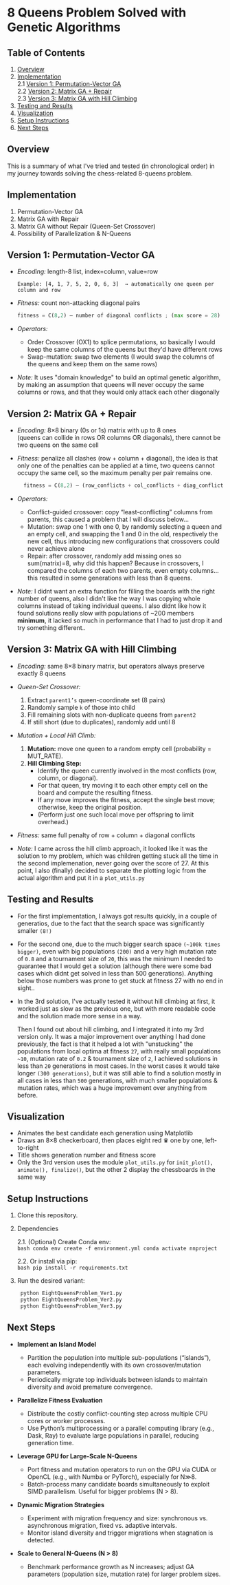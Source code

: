 # 8 Queens Problem Solved with Genetic Algorithms

## Table of Contents

1. [Overview](#overview)  
2. [Implementation](#implementation)  
   2.1 [Version 1: Permutation-Vector GA](#version-1-permutation-vector-ga)  
   2.2 [Version 2: Matrix GA + Repair](#version-2-matrix-ga--repair)  
   2.3 [Version 3: Matrix GA with Hill Climbing](#version-3-matrix-ga-with-hill-climbing)  
3. [Testing and Results](#testing-and-results)  
4. [Visualization](#visualization)  
5. [Setup Instructions](#setup-instructions)  
6. [Next Steps](#next-steps)  

## Overview

This is a summary of what I've tried and tested (in chronological order) in my journey towards solving the chess-related 8-queens problem.

## Implementation

1. Permutation-Vector GA
2. Matrix GA with Repair
3. Matrix GA without Repair (Queen-Set Crossover)
4. Possibility of Parallelization & N-Queens

## Version 1: Permutation-Vector GA
- *Encoding:* length-8 list, index=column, value=row  
  ```
  Example: [4, 1, 7, 5, 2, 0, 6, 3]  → automatically one queen per column and row
  ```

- *Fitness:* count non-attacking diagonal pairs  
  ```python
  fitness = C(8,2) – number of diagonal conflicts ; (max score = 28)
  ```  
  

- *Operators:*
  - Order Crossover (OX1) to splice permutations, so basically I would keep the same columns of the queens but they'd have different rows
  -  Swap-mutation: swap two elements (I would swap the columns of the queens and keep them on the same rows)


- *Note:* It uses "domain knowledge" to build an optimal genetic algorithm, by making an assumption that queens will never occupy the same columns or rows,
and that they would only attack each other diagonally

## Version 2: Matrix GA + Repair
- *Encoding:* 8×8 binary (0s or 1s) matrix with up to 8 ones  
  (queens can collide in rows OR columns OR diagonals), there cannot be two queens on the same cell
  
- *Fitness:* penalize all clashes (row + column + diagonal), the idea is that only one of the penalties can be applied at a time,
  two queens cannot occupy the same cell, so the maximum penalty per pair remains one.   
  ```python
    fitness = C(8,2) – (row_conflicts + col_conflicts + diag_conflicts) ; max ifitness is still 28
  ```
  
- *Operators:*
  - Conflict-guided crossover: copy “least-conflicting” columns from parents, this caused a problem that I will discuss below...
  - Mutation: swap one 1 with one 0, by randomly selecting a queen and an empty cell, and swapping the 1 and 0 in the old, respectively the new cell, thus introducing new configurations that crossovers could never achieve alone
  - Repair: after crossover, randomly add missing ones so sum(matrix)=8, why did this happen? 
    Because in crossovers, I compared the columns of each two parents, even empty columns... this resulted in some generations with less than 8 queens.
   

- *Note:* I didnt want an extra function for filling the boards with the right number of queens, also I didn't like the way I was copying whole columns instead of taking individual queens. I also didnt like how it found solutions really slow with populations of ~200 members **minimum**, it lacked so much in performance that I had to just drop it and try something different..

## Version 3: Matrix GA with Hill Climbing
- *Encoding:* same 8×8 binary matrix, but operators always preserve exactly 8 queens

- *Queen-Set Crossover:*
  1. Extract `parent1’s` queen-coordinate set (8 pairs)
  2. Randomly sample `k` of those into child
  3. Fill remaining slots with non-duplicate queens from `parent2`
  4. If still short (due to duplicates), randomly add until 8

- *Mutation + Local Hill Climb:*
  1. **Mutation:** move one queen to a random empty cell (probability = MUT_RATE).  
  2. **Hill Climbing Step:**  
     - Identify the queen currently involved in the most conflicts (row, column, or diagonal).  
     - For that queen, try moving it to each other empty cell on the board and compute the resulting fitness.  
     - If any move improves the fitness, accept the single best move; otherwise, keep the original position.  
     - (Perform just one such local move per offspring to limit overhead.)

- *Fitness:* same full penalty of row + column + diagonal conflicts

- *Note:* I came across the hill climb approach, it looked like it was the solution to my problem, which was children getting stuck all the time in the second implemenation,
  never going over the score of 27. At this point, I also (finally) decided to separate the plotting logic from the actual algorithm and put it in a `plot_utils.py`


## Testing and Results

- For the first implementation, I always got results quickly, in a couple of generatios, due to the fact that the search space was significantly smaller `(8!)`

- For the second one, due to the much bigger search space `(~100k times bigger)`, even with big populations `(200)` and a very high mutation rate of `0.8` and a tournament size of `20`, this was the
  minimum I needed to guarantee that I would get a solution (although there were some bad cases which didnt get solved in less than 500 generations).
  Anything below those numbers was prone to get stuck at fitness 27 with no end in sight..

- In the 3rd solution, I've actually tested it without hill climbing at first, it worked just as slow as the previous one, but with more readable code and the solution made more sense in a way.
  
  Then I found out about hill climbing, and I integrated it into my 3rd version only. It was a major improvement over anything I had done previously, the fact is that it helped a lot with "unstucking" the populations from
  local optima at fitness `27`, with really small populations `~10`, mutation rate of `0.2` & tournament size of `2`, I achieved solutions in less than `20` generations in most cases. In the worst cases it would take longer
  `(300 generations)`, but it was still able to find a solution mostly in all cases in less than `500` generations, with much smaller populations & mutation rates, which was a huge improvement over anything from before.

## Visualization

- Animates the best candidate each generation using Matplotlib  
- Draws an 8×8 checkerboard, then places eight red ♛ one by one, left-to-right  
- Title shows generation number and fitness score  
- Only the 3rd version uses the module `plot_utils.py` for `init_plot(), animate(), finalize()`, but the other 2 display the chessboards in the same way


## Setup Instructions

1. Clone this repository.
2. Dependencies  

   2.1. (Optional) Create Conda env:  
       ```bash
         conda env create -f environment.yml
         conda activate nnproject
       ```
   
   2.2. Or install via pip:  
       ```bash
         pip install -r requirements.txt
       ```


4. Run the desired variant:

    ```python
     python EightQueensProblem_Ver1.py
     python EightQueensProblem_Ver2.py
     python EightQueensProblem_Ver3.py
    ```

## Next Steps

- **Implement an Island Model**  
  - Partition the population into multiple sub-populations (“islands”), each evolving independently with its own crossover/mutation parameters.  
  - Periodically migrate top individuals between islands to maintain diversity and avoid premature convergence.

- **Parallelize Fitness Evaluation**  
  - Distribute the costly conflict-counting step across multiple CPU cores or worker processes.  
  - Use Python’s multiprocessing or a parallel computing library (e.g., Dask, Ray) to evaluate large populations in parallel, reducing generation time.

- **Leverage GPU for Large-Scale N-Queens**  
  - Port fitness and mutation operators to run on the GPU via CUDA or OpenCL (e.g., with Numba or PyTorch), especially for N≫8.  
  - Batch-process many candidate boards simultaneously to exploit SIMD parallelism. Useful for bigger problems (N > 8).

- **Dynamic Migration Strategies**  
  - Experiment with migration frequency and size: synchronous vs. asynchronous migration, fixed vs. adaptive intervals.  
  - Monitor island diversity and trigger migrations when stagnation is detected.

- **Scale to General N-Queens (N > 8)**  
  - Benchmark performance growth as N increases; adjust GA parameters (population size, mutation rate) for larger problem sizes.  


